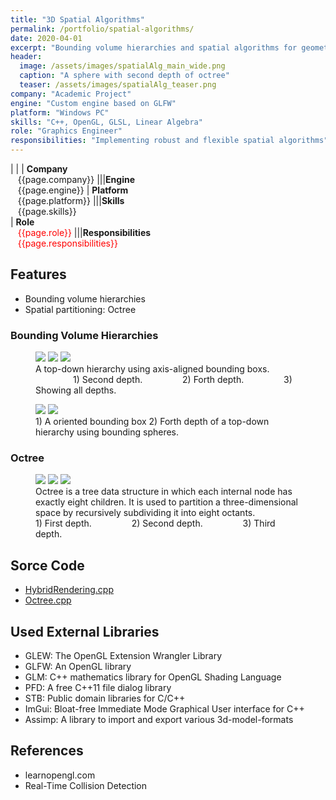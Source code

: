 ```yaml
---
title: "3D Spatial Algorithms"
permalink: /portfolio/spatial-algorithms/
date: 2020-04-01
excerpt: "Bounding volume hierarchies and spatial algorithms for geometric operations"
header:
  image: /assets/images/spatialAlg_main_wide.png
  caption: "A sphere with second depth of octree"
  teaser: /assets/images/spatialAlg_teaser.png
company: "Academic Project"
engine: "Custom engine based on GLFW"
platform: "Windows PC"
skills: "C++, OpenGL, GLSL, Linear Algebra"
role: "Graphics Engineer"
responsibilities: "Implementing robust and flexible spatial algorithms"
---
```


| |
| **Company**<br>&nbsp;&nbsp;&nbsp;{{page.company}}								|||**Engine**<br>&nbsp;&nbsp;&nbsp;{{page.engine}}
| **Platform**<br>&nbsp;&nbsp;&nbsp;{{page.platform}}							|||**Skills**<br>&nbsp;&nbsp;&nbsp;{{page.skills}}	
| **Role**<br>&nbsp;&nbsp;&nbsp;<span style="color:red">{{page.role}}</span>	|||**Responsibilities**<br>&nbsp;&nbsp;&nbsp;<span style="color:red">{{page.responsibilities}}</span>

## Features
 - Bounding volume hierarchies
 - Spatial partitioning: Octree

### Bounding Volume Hierarchies
<figure class="third">
	<img src="/assets/images/spatialAlg_banny_TD_AABB_2.png">
	<img src="/assets/images/spatialAlg_banny_TD_AABB_4.png">
	<img src="/assets/images/spatialAlg_banny_TD_AABB_all.png">
  <figcaption>A top-down hierarchy using axis-aligned bounding boxs. &emsp;&emsp;&emsp;&emsp; 1) Second depth. &emsp;&emsp;&emsp;&emsp; 2) Forth depth. &emsp;&emsp;&emsp;&emsp; 3) Showing all depths.</figcaption>
</figure>

<figure class="half">
	<img src="/assets/images/spatialAlg_banny_BV_OBB.png">
	<img src="/assets/images/spatialAlg_banny_TD_Sphe_4.png">
	<figcaption>1) A oriented bounding box 2) Forth depth of a top-down hierarchy using bounding spheres.</figcaption>
</figure>

### Octree
<figure class="third">
	<img src="/assets/images/spatialAlg_banny_oct_1.png">
	<img src="/assets/images/spatialAlg_banny_oct_2.png">
	<img src="/assets/images/spatialAlg_banny_oct_3.png">
  <figcaption>Octree is a tree data structure in which each internal node has exactly eight children. It is used to partition a three-dimensional space by recursively subdividing it into eight octants. &emsp;&emsp;&emsp;&emsp; 1) First depth. &emsp;&emsp;&emsp;&emsp; 2) Second depth. &emsp;&emsp;&emsp;&emsp; 3) Third depth.</figcaption>
</figure>

## Sorce Code
 - [HybridRendering.cpp](/scripts/sa-hybrid-rendering.cpp/)
 - [Octree.cpp](/scripts/sa-octree.cpp/)

## Used External Libraries
 - GLEW: The OpenGL Extension Wrangler Library
 - GLFW: An OpenGL library
 - GLM: C++ mathematics library for OpenGL Shading Language
 - PFD: A free C++11 file dialog library
 - STB: Public domain libraries for C/C++
 - ImGui: Bloat-free Immediate Mode Graphical User interface for C++
 - Assimp: A library to import and export various 3d-model-formats

## References
 - learnopengl.com
 - Real-Time Collision Detection